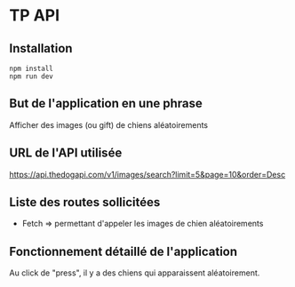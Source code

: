 # TP API

## Installation

```
npm install
npm run dev
```

## But de l'application en une phrase

Afficher des images (ou gift) de chiens aléatoirements

## URL de l'API utilisée

https://api.thedogapi.com/v1/images/search?limit=5&page=10&order=Desc



## Liste des routes sollicitées

- Fetch => permettant d'appeler les images de chien aléatoirements


## Fonctionnement détaillé de l'application

Au click de "press", il y a des chiens qui apparaissent aléatoirement.
